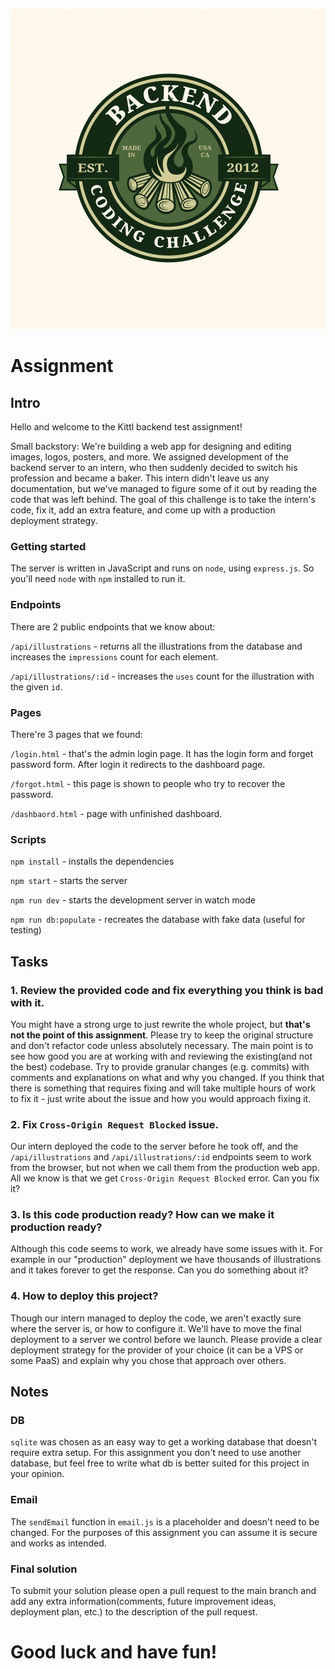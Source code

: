 ![Intro Image](/img/challenge.png)

# Assignment

## Intro

Hello and welcome to the Kittl backend test assignment! 

Small backstory: We're building a web app for designing and editing images, logos, posters, and more. We assigned development of the backend server to an intern, who then suddenly decided to switch his profession and became a baker. This intern didn't leave us any documentation, but we've managed to figure some of it out by reading the code that was left behind. The goal of this challenge is to take the intern's code, fix it, add an extra feature, and come up with a production deployment strategy.

### Getting started

The server is written in JavaScript and runs on `node`, using `express.js`. So you'll need `node` with `npm` installed to run it.

### Endpoints

There are 2 public endpoints that we know about:

`/api/illustrations` - returns all the illustrations from the database and increases the `impressions` count for each element.

`/api/illustrations/:id` - increases the `uses` count for the illustration with the given `id`.

### Pages

There're 3 pages that we found:

`/login.html` - that's the admin login page. It has the login form and forget password form. After login it redirects to the dashboard page.

`/forgot.html` - this page is shown to people who try to recover the password.

`/dashbaord.html` - page with unfinished dashboard.

### Scripts

`npm install` - installs the dependencies

`npm start` - starts the server

`npm run dev` - starts the development server in watch mode

`npm run db:populate` - recreates the database with fake data (useful for testing)

## Tasks

### 1. Review the provided code and fix everything you think is bad with it.

You might have a strong urge to just rewrite the whole project, but **that's not the point of this assignment**.
Please try to keep the original structure and don't refactor code unless absolutely necessary.
The main point is to see how good you are at working with and reviewing the existing(and not the best) codebase.
Try to provide granular changes (e.g. commits) with comments and explanations on what and why you changed.
If you think that there is something that requires fixing and will take multiple hours of work to fix it - just write about the issue and how you would approach fixing it.

### 2. Fix `Cross-Origin Request Blocked` issue.

Our intern deployed the code to the server before he took off, and the `/api/illustrations` and `/api/illustrations/:id` endpoints seem to work from the browser, but not when we call them from the production web app. All we know is that we get `Cross-Origin Request Blocked` error. Can you fix it?

### 3. Is this code production ready? How can we make it production ready?

Although this code seems to work, we already have some issues with it. For example in our "production" deployment we have thousands of illustrations and it takes forever to get the response. Can you do something about it?

### 4. How to deploy this project?

Though our intern managed to deploy the code, we aren't exactly sure where the server is, or how to configure it. We'll have to move the final deployment to a server we control before we launch. Please provide a clear deployment strategy for the provider of your choice (it can be a VPS or some PaaS) and explain why you chose that approach over others.

## Notes

### DB

`sqlite` was chosen as an easy way to get a working database that doesn't require extra setup. For this assignment you don't need to use another database, but feel free to write what db is better suited for this project in your opinion.

### Email

The `sendEmail` function in `email.js` is a placeholder and doesn't need to be changed. For the purposes of this assignment you can assume it is secure and works as intended.

### Final solution
To submit your solution please open a pull request to the main branch and add any extra information(comments, future improvement ideas, deployment plan, etc.) to the description of the pull request.


# Good luck and have fun!
